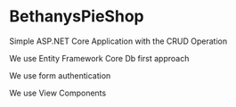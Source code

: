 # BethanysPieShop
Simple ASP.NET Core Application with the CRUD Operation

We use Entity Framework Core Db first approach

We use form authentication 

We use View Components
